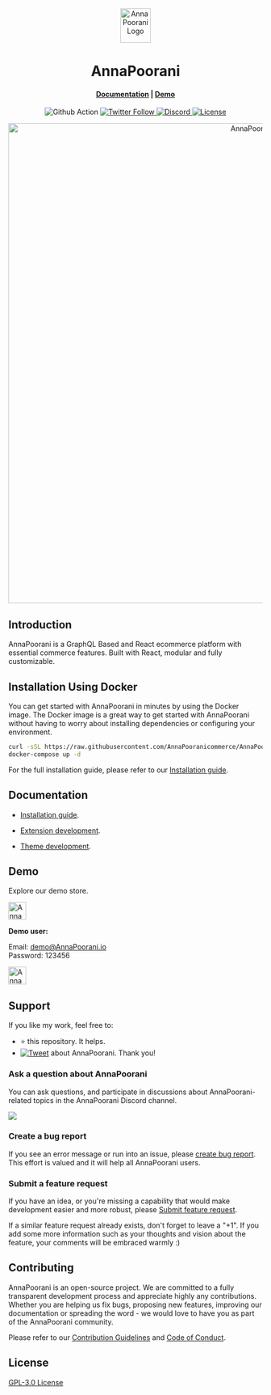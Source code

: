 <p>&nbsp;&nbsp;&nbsp;&nbsp;&nbsp;&nbsp;</p>
<p align="center">
<img width="60" height="68" alt="AnnaPoorani Logo" src="https://AnnaPoorani.io/img/logo.png"/>
</p>
<p align="center">
  <h1 align="center">AnnaPoorani</h1>
</p>
<h4 align="center">
    <a href="https://AnnaPoorani.io/docs/development/getting-started/introduction">Documentation</a> |
    <a href="https://demo.AnnaPoorani.io/">Demo</a>
</h4>

<p align="center">
  <img src="https://github.com/nodeonline/nodejscart/actions/workflows/build.yml/badge.svg" alt="Github Action">
  <a href="https://twitter.com/AnnaPooranijs">
    <img alt="Twitter Follow" src="https://img.shields.io/twitter/follow/AnnaPooranijs?style=social">
  </a>
  <a href="https://discord.gg/GSzt7dt7RM">
    <img src="https://img.shields.io/discord/757179260417867879?label=discord" alt="Discord">
  </a>
  <a href="https://opensource.org/licenses/GPL-3.0">
    <img src="https://img.shields.io/badge/License-GPLv3-blue.svg" alt="License">
  </a>
</p>

<p align="center">
<img alt="AnnaPoorani" width="950" src="https://raw.githubusercontent.com/AnnaPooranicommerce/AnnaPoorani/dev/.github/images/banner.png"/>
</p>

## Introduction

AnnaPoorani is a GraphQL Based and React ecommerce platform with essential commerce features. Built with React, modular and fully customizable.

## Installation Using Docker


You can get started with AnnaPoorani in minutes by using the Docker image. The Docker image is a great way to get started with AnnaPoorani without having to worry about installing dependencies or configuring your environment.

```bash
curl -sSL https://raw.githubusercontent.com/AnnaPooranicommerce/AnnaPoorani/main/docker-compose.yml > docker-compose.yml
docker-compose up -d
```

For the full installation guide, please refer to our [Installation guide](https://AnnaPoorani.io/docs/development/getting-started/installation-guide).

## Documentation

- [Installation guide](https://AnnaPoorani.io/docs/development/getting-started/installation-guide).

- [Extension development](https://AnnaPoorani.io/docs/development/module/create-your-first-extension).

- [Theme development](https://AnnaPoorani.io/docs/development/theme/theme-overview).


## Demo

Explore our demo store.

<p align="left">
  <a href="https://demo.AnnaPoorani.io/admin" target="_blank">
    <img alt="AnnaPoorani-backend-demo" height="35" alt="AnnaPoorani Admin Demo" src="https://raw.githubusercontent.com/AnnaPooranicommerce/AnnaPoorani/dev/.github/images/AnnaPoorani-admin-demo.png"/>
  </a>
</p>
<b>Demo user:</b>

Email: demo@AnnaPoorani.io<br/>
Password: 123456

<p align="left">
  <a href="https://demo.AnnaPoorani.io/" target="_blank">
    <img alt="AnnaPoorani-store-demo" height="35" alt="AnnaPoorani Store Demo" src="https://raw.githubusercontent.com/AnnaPooranicommerce/AnnaPoorani/dev/.github/images/AnnaPoorani-store-front-demo.png"/>
  </a>
</p>

## Support

If you like my work, feel free to:

- ⭐ this repository. It helps.
- [![Tweet](https://img.shields.io/twitter/url/http/shields.io.svg?style=social)][tweet] about AnnaPoorani. Thank you!

[tweet]: https://twitter.com/intent/tweet?url=https%3A%2F%2Fgithub.com%2FAnnaPooranicommerce%2FAnnaPoorani&text=Awesome%20React%20Ecommerce%20Project&hashtags=react,ecommerce,expressjs,graphql
### Ask a question about AnnaPoorani

You can ask questions, and participate in discussions about AnnaPoorani-related topics in the AnnaPoorani Discord channel.

<a href="https://discord.gg/GSzt7dt7RM"><img src="https://raw.githubusercontent.com/AnnaPooranicommerce/AnnaPoorani/dev/.github/images/discord_banner_github.svg" /></a>

### Create a bug report

If you see an error message or run into an issue, please [create bug report](https://github.com/AnnaPooranicommerce/AnnaPoorani/issues/new). This effort is valued and it will help all AnnaPoorani users.


### Submit a feature request

If you have an idea, or you're missing a capability that would make development easier and more robust, please [Submit feature request](https://github.com/AnnaPooranicommerce/AnnaPoorani/issues/new).

If a similar feature request already exists, don't forget to leave a "+1".
If you add some more information such as your thoughts and vision about the feature, your comments will be embraced warmly :)

## Contributing

AnnaPoorani is an open-source project. We are committed to a fully transparent development process and appreciate highly any contributions. Whether you are helping us fix bugs, proposing new features, improving our documentation or spreading the word - we would love to have you as part of the AnnaPoorani community.

Please refer to our [Contribution Guidelines](./CONTRIBUTING.md) and [Code of Conduct](./CODE_OF_CONDUCT.md).

## License

[GPL-3.0 License](https://github.com/AnnaPooranicommerce/AnnaPoorani/blob/main/LICENSE)
